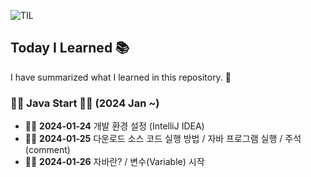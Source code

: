 ![TIL](https://capsule-render.vercel.app/api?type=waving&height=200&text=TIL&fontAlign=80&fontAlignY=40&color=gradient)
## Today I Learned 📚

I have summarized what I learned in this repository. 📖 

### 👨‍💻 Java Start 👨‍💻 (2024 Jan ~)

- **👨‍💻** **2024-01-24** 개발 환경 설정 (IntelliJ IDEA)
- **👨‍💻** **2024-01-25** 다운로드 소스 코드 실행 방법 / 자바 프로그램 실행 / 주석(comment)
- **👨‍💻** **2024-01-26** 자바란? / 변수(Variable) 시작

